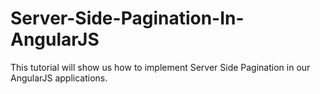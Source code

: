 # Server-Side-Pagination-In-AngularJS
This tutorial will show us how to implement Server Side Pagination in our AngularJS applications. 
